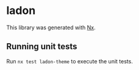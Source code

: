 # ladon

This library was generated with [Nx](https://nx.dev).

## Running unit tests

Run `nx test ladon-theme` to execute the unit tests.
